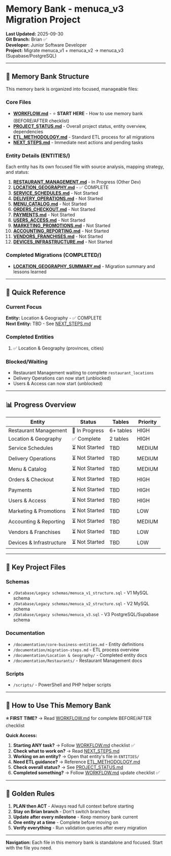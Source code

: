 # Memory Bank - menuca_v3 Migration Project

**Last Updated:** 2025-09-30  
**Git Branch:** Brian ✅  
**Developer:** Junior Software Developer  
**Project:** Migrate menuca_v1 + menuca_v2 → menuca_v3 (Supabase/PostgreSQL)

---

## 📁 Memory Bank Structure

This memory bank is organized into focused, manageable files:

### Core Files
- **[WORKFLOW.md](WORKFLOW.md)** - ⭐ **START HERE** - How to use memory bank (BEFORE/AFTER checklist)
- **[PROJECT_STATUS.md](PROJECT_STATUS.md)** - Overall project status, entity overview, dependencies
- **[ETL_METHODOLOGY.md](ETL_METHODOLOGY.md)** - Standard ETL process for all migrations
- **[NEXT_STEPS.md](NEXT_STEPS.md)** - Immediate next actions and pending tasks

### Entity Details (ENTITIES/)
Each entity has its own focused file with source analysis, mapping strategy, and status:

1. **[RESTAURANT_MANAGEMENT.md](ENTITIES/01_RESTAURANT_MANAGEMENT.md)** - In Progress (Other Dev)
2. **[LOCATION_GEOGRAPHY.md](ENTITIES/02_LOCATION_GEOGRAPHY.md)** - ✅ COMPLETE
3. **[SERVICE_SCHEDULES.md](ENTITIES/03_SERVICE_SCHEDULES.md)** - Not Started
4. **[DELIVERY_OPERATIONS.md](ENTITIES/04_DELIVERY_OPERATIONS.md)** - Not Started
5. **[MENU_CATALOG.md](ENTITIES/05_MENU_CATALOG.md)** - Not Started
6. **[ORDERS_CHECKOUT.md](ENTITIES/06_ORDERS_CHECKOUT.md)** - Not Started
7. **[PAYMENTS.md](ENTITIES/07_PAYMENTS.md)** - Not Started
8. **[USERS_ACCESS.md](ENTITIES/08_USERS_ACCESS.md)** - Not Started
9. **[MARKETING_PROMOTIONS.md](ENTITIES/09_MARKETING_PROMOTIONS.md)** - Not Started
10. **[ACCOUNTING_REPORTING.md](ENTITIES/10_ACCOUNTING_REPORTING.md)** - Not Started
11. **[VENDORS_FRANCHISES.md](ENTITIES/11_VENDORS_FRANCHISES.md)** - Not Started
12. **[DEVICES_INFRASTRUCTURE.md](ENTITIES/12_DEVICES_INFRASTRUCTURE.md)** - Not Started

### Completed Migrations (COMPLETED/)
- **[LOCATION_GEOGRAPHY_SUMMARY.md](COMPLETED/LOCATION_GEOGRAPHY_SUMMARY.md)** - Migration summary and lessons learned

---

## 🚀 Quick Reference

### Current Focus
**Entity:** Location & Geography - ✅ COMPLETE  
**Next Entity:** TBD - See [NEXT_STEPS.md](NEXT_STEPS.md)

### Completed Entities
1. ✅ Location & Geography (provinces, cities)

### Blocked/Waiting
- Restaurant Management waiting to complete `restaurant_locations`
- Delivery Operations can now start (unblocked)
- Users & Access can now start (unblocked)

---

## 📊 Progress Overview

| Entity | Status | Tables | Priority |
|--------|--------|--------|----------|
| Restaurant Management | 🔄 In Progress | 6+ tables | HIGH |
| Location & Geography | ✅ Complete | 2 tables | HIGH |
| Service Schedules | ⏳ Not Started | TBD | MEDIUM |
| Delivery Operations | ⏳ Not Started | TBD | MEDIUM |
| Menu & Catalog | ⏳ Not Started | TBD | MEDIUM |
| Orders & Checkout | ⏳ Not Started | TBD | HIGH |
| Payments | ⏳ Not Started | TBD | HIGH |
| Users & Access | ⏳ Not Started | TBD | HIGH |
| Marketing & Promotions | ⏳ Not Started | TBD | LOW |
| Accounting & Reporting | ⏳ Not Started | TBD | MEDIUM |
| Vendors & Franchises | ⏳ Not Started | TBD | LOW |
| Devices & Infrastructure | ⏳ Not Started | TBD | LOW |

---

## 🔗 Key Project Files

### Schemas
- `/Database/Legacy schemas/menuca_v1_structure.sql` - V1 MySQL schema
- `/Database/Legacy schemas/menuca_v2_structure.sql` - V2 MySQL schema
- `/Database/Legacy schemas/menuca_v3.sql` - V3 PostgreSQL/Supabase schema

### Documentation
- `/documentation/core-business-entities.md` - Entity definitions
- `/documentation/migration-steps.md` - ETL process overview
- `/documentation/Location & Geography/` - Completed entity docs
- `/documentation/Restaurants/` - Restaurant Management docs

### Scripts
- `/scripts/` - PowerShell and PHP helper scripts

---

## 📝 How to Use This Memory Bank

**⭐ FIRST TIME?** → Read [WORKFLOW.md](WORKFLOW.md) for complete BEFORE/AFTER checklist

**Quick Access:**
1. **Starting ANY task?** → Follow [WORKFLOW.md](WORKFLOW.md) checklist ✅
2. **Check what to work on?** → Read [NEXT_STEPS.md](NEXT_STEPS.md)
3. **Working on an entity?** → Open that entity's file in `ENTITIES/`
4. **Need ETL guidance?** → Reference [ETL_METHODOLOGY.md](ETL_METHODOLOGY.md)
5. **Check overall status?** → See [PROJECT_STATUS.md](PROJECT_STATUS.md)
6. **Completed something?** → Follow [WORKFLOW.md](WORKFLOW.md) update checklist ✅

---

## 🎯 Golden Rules

1. **PLAN then ACT** - Always read full context before starting
2. **Stay on Brian branch** - Don't switch branches
3. **Update after every milestone** - Keep memory bank current
4. **One entity at a time** - Complete before moving on
5. **Verify everything** - Run validation queries after every migration

---

**Navigation:** Each file in this memory bank is standalone and focused. Start with the file you need.
